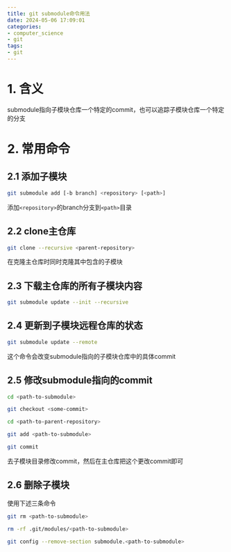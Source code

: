 ```yaml
---
title: git submodule命令用法
date: 2024-05-06 17:09:01
categories:
- computer_science
- git
tags:
- git
---
```


# 1. 含义

submodule指向子模块仓库一个特定的commit，也可以追踪子模块仓库一个特定的分支

# 2. 常用命令

## 2.1 添加子模块

```bash
git submodule add [-b branch] <repository> [<path>]
```

添加`<repository>`的branch分支到`<path>`目录

## 2.2 clone主仓库

```bash
git clone --recursive <parent-repository>
```

在克隆主仓库时同时克隆其中包含的子模块

## 2.3 下载主仓库的所有子模块内容

```bash
git submodule update --init --recursive
```

## 2.4 更新到子模块远程仓库的状态

```bash
git submodule update --remote
```

这个命令会改变submodule指向的子模块仓库中的具体commit

## 2.5 修改submodule指向的commit

```bash
cd <path-to-submodule>

git checkout <some-commit>

cd <path-to-parent-repository>

git add <path-to-submodule>

git commit
```

去子模块目录修改commit，然后在主仓库把这个更改commit即可

## 2.6 删除子模块

使用下述三条命令

```bash
git rm <path-to-submodule>

rm -rf .git/modules/<path-to-submodule>

git config --remove-section submodule.<path-to-submodule>
```